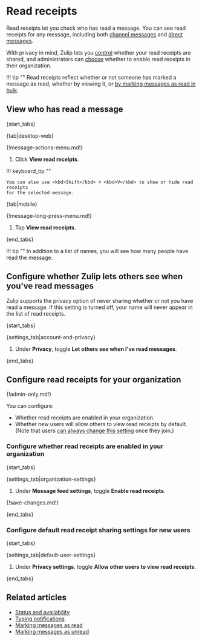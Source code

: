 # Read receipts

Read receipts let you check who has read a message. You can see read receipts
for any message, including both [channel messages](/help/introduction-to-channels)
and [direct messages](/help/direct-messages).

With privacy in mind, Zulip lets you [control][configure-personal-read-receipts]
whether your read receipts are shared, and administrators can
[choose][configure-organization-read-receipts] whether to enable read receipts in
their organization.

!!! tip ""
    Read receipts reflect whether or not someone has marked a message as read,
    whether by viewing it, or [by marking messages as read in
    bulk](/help/marking-messages-as-read).

## View who has read a message

{start_tabs}

{tab|desktop-web}

{!message-actions-menu.md!}

1. Click **View read receipts**.

!!! keyboard_tip ""

    You can also use <kbd>Shift</kbd> + <kbd>V</kbd> to show or hide read receipts
    for the selected message.

{tab|mobile}

{!message-long-press-menu.md!}

1. Tap **View read receipts**.

{end_tabs}

!!! tip ""
    In addition to a list of names, you will see how many people have read
    the message.

## Configure whether Zulip lets others see when you've read messages

Zulip supports the privacy option of never sharing whether or not you have read
a message. If this setting is turned off, your name will never appear in the
list of read receipts.

{start_tabs}

{settings_tab|account-and-privacy}

1. Under **Privacy**, toggle **Let others see when I've read messages**.

{end_tabs}

## Configure read receipts for your organization

{!admin-only.md!}

You can configure:

* Whether read receipts are enabled in your organization.
* Whether new users will allow others to view read receipts by default. (Note
  that users [can always change this setting][configure-personal-read-receipts]
  once they join.)

### Configure whether read receipts are enabled in your organization

{start_tabs}

{settings_tab|organization-settings}

1. Under **Message feed settings**, toggle **Enable read receipts**.

{!save-changes.md!}

{end_tabs}

### Configure default read receipt sharing settings for new users

{start_tabs}

{settings_tab|default-user-settings}

1. Under **Privacy settings**, toggle **Allow other users to view read receipts**.

{end_tabs}

## Related articles

* [Status and availability](/help/status-and-availability)
* [Typing notifications](/help/typing-notifications)
* [Marking messages as read](/help/marking-messages-as-read)
* [Marking messages as unread](/help/marking-messages-as-unread)

[configure-personal-read-receipts]: /help/read-receipts#configure-whether-zulip-lets-others-see-when-youve-read-messages
[configure-organization-read-receipts]:
    /help/read-receipts#configure-whether-read-receipts-are-enabled-in-your-organization
